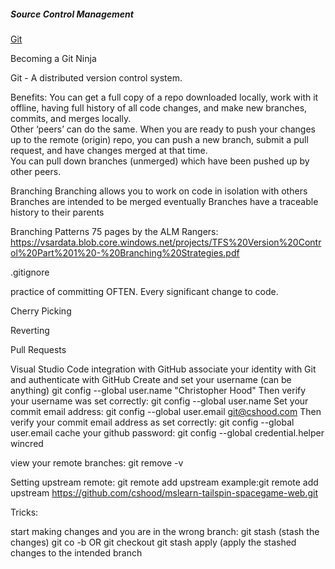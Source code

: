 ##### Source Control Management



<ins>Git<ins>

Becoming a Git Ninja

Git - A distributed version control system. 

Benefits:
You can get a full copy of a repo downloaded locally, work with it offline, having full history of all code changes, and make new branches, commits, and merges locally.  
Other ‘peers’ can do the same.  When you are ready to push your changes up to the remote (origin) repo, you can push a new branch, submit a pull request, and have changes merged at that time.  
You can pull down branches (unmerged) which have been pushed up by other peers.  



Branching 
Branching allows you to work on code in isolation with others
Branches are intended to be merged eventually
Branches have a traceable history to their parents

Branching Patterns
75 pages  by the ALM Rangers:  https://vsardata.blob.core.windows.net/projects/TFS%20Version%20Control%20Part%201%20-%20Branching%20Strategies.pdf 


.gitignore


practice of committing OFTEN.  Every significant change to code.  


Cherry Picking


Reverting    


Pull Requests   








Visual Studio Code integration with GitHub
associate your identity with Git and authenticate with GitHub
Create and set your username (can be anything)
git config --global user.name "Christopher Hood"
Then verify your username was set correctly:
git config --global user.name
Set your commit email address:
git config --global user.email git@cshood.com
Then verify your commit email address as set correctly:
git config --global user.email
cache your github password:
git config --global credential.helper wincred


view your remote branches:
git remove -v

Setting upstream remote:
git remote add upstream <git path>
example:git remote add upstream  https://github.com/cshood/mslearn-tailspin-spacegame-web.git




Tricks:

start making changes and you are in the wrong branch:
git stash  (stash the changes)
git co -b <new branch name>  OR  git checkout <existing branch name>
git stash apply  (apply the stashed changes to the intended branch



